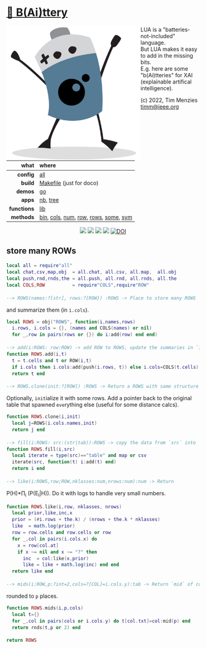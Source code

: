 # [:high_brightness: B(Ai)ttery](all.md)

<a href="all.md"><img align=left width=350 src="bat2.png"></a>

LUA is a "batteries-not-included" language.   
But LUA makes it easy to add in the  missing bits.   
E.g. here are some "b(Ai)tteries" for XAI (explainable artifical intelligence).   

(c) 2022, Tim Menzies <timm@ieee.org>

|what          | where |
|-------------:|:------|
|**config**    | [all](all.md)   |
|**build**     | [Makefile](https://github.com/timm/shortr/blob/master/etc/src/Makefile) (just for doco)  | 
|**demos**     | [go](go.md)  |
|**apps**      | [nb](nb.md), [tree](tree.md)  |
|**functions** | [lib](lib.md) |  
|**methods**   | [bin](bin.md), [cols](cols.md), [num](num.md), [row](row.md), [rows](rows.md), [some](some.md), [sym](sym.md) |

<p align=center>
<a href=".."><img src="https://img.shields.io/badge/Lua-%232C2D72.svg?logo=lua&logoColor=white"></a>
<a href=".."><img src="https://img.shields.io/badge/checked--by-syntastic-yellow?logo=Checkmarx&logoColor=white"></a>
<a href="https://github.com/timm/shortr/actions/workflows/tests.yml"><img src="https://github.com/timm/shortr/actions/workflows/tests.yml/badge.svg"></a>
<a href="https://opensource.org/licenses/BSD-2-Clause"><img  src="https://img.shields.io/badge/License-BSD%202--Clause-orange.svg?logo=opensourceinitiative&logoColor=white"></a>
<a href="https://zenodo.org/badge/latestdoi/206205826"> <img  src="https://zenodo.org/badge/206205826.svg" alt="DOI"></a> 
</p>

## store many ROWs



```lua
local all = require"all"
local chat,csv,map,obj  = all.chat, all.csv, all.map,  all.obj
local push,rnd,rnds,the = all.push, all.rnd, all.rnds, all.the
local COLS,ROW          = require"COLS",require"ROW"

--> ROWS(names:?[str], rows:?[ROW}) :ROWS -> Place to store many ROWS
```


 and summarize them (in `i.cols`).



```lua
local ROWS = obj("ROWS", function(i,names,rows) 
  i.rows, i.cols = {}, (names and COLS(names) or nil)
  for _,row in pairs(rows or {}) do i:add(row) end end)

--> add(i:ROWS: row:ROW) -> add ROW to ROWS, update the summaries in `i.cols`.
function ROWS.add(i,t) 
  t = t.cells and t or ROW(i,t)
  if i.cols then i.cols:add(push(i.rows, t)) else i.cols=COLS(t.cells) end 
  return t end

--> ROWS.clone(init:?[ROW]) :ROWS -> Return a ROWS with same structure as `i`. 
```


Optionally, `init`ialize it with some rows. Add a pointer back to the 
original table that spawned `eve`rything else (useful for some distance calcs).



```lua
function ROWS.clone(i,init)
  local j=ROWS(i.cols.names,init)
  return j end

--> fill(i:ROWS: src:(str|tab)):ROWS -> copy the data from `src` into `i`.
function ROWS.fill(i,src)
  local iterate = type(src)=="table" and map or csv
  iterate(src, function(t) i:add(t) end) 
  return i end

--> like(i:ROWS,row;ROW,nklasses:num,nrows:num):num -> Return 
```


P(H)*&prod;<sub>i</sub> (P(E<sub>i</sub>|H)). Do it with logs
to handle very small numbers.



```lua
function ROWS.like(i,row, nklasses, nrows)
  local prior,like,inc,x
  prior = (#i.rows + the.k) / (nrows + the.k * nklasses)
  like  = math.log(prior)
  row = row.cells and row.cells or row
  for _,col in pairs(i.cols.x) do
    x = row[col.at]
    if x ~= nil and x ~= "?" then
      inc  = col:like(x,prior)
      like = like + math.log(inc) end end
  return like end

--> mids(i:ROW,p:?int=2,cols=?[COL]=i.cols.y):tab -> Return `mid` of columnss
```


rounded to `p` places.



```lua
function ROWS.mids(i,p,cols) 
  local t={}
  for _,col in pairs(cols or i.cols.y) do t[col.txt]=col:mid(p) end
  return rnds(t,p or 2) end

return ROWS
```


